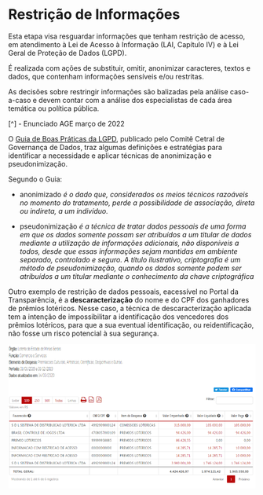 # Restrição de Informações

Esta etapa visa resguardar informações que tenham restrição de acesso, em atendimento à Lei de Acesso à Informação (LAI, Capítulo IV) e à Lei Geral de Proteção de Dados (LGPD). 

É realizada com ações de substituir, omitir, anonimizar caracteres, textos e dados, que contenham informações sensíveis e/ou restritas.

As decisões sobre restringir informações são balizadas pela análise caso-a-caso e devem contar com a análise dos especialistas de cada área temática ou política pública.

[^]
	-	Enunciado AGE março de 2022 


O [Guia de Boas Práticas da LGPD](https://www.gov.br/governodigital/pt-br/seguranca-e-protecao-de-dados/guias/guia_lgpd.pdf), publicado pelo Comitê Cetral de Governança de Dados, traz algumas definições e estratégias para identificar a necessidade e aplicar técnicas de anonimização e pseudonimização.

Segundo o Guia:

* anonimizado _é o dado que, considerados os meios técnicos razoáveis no momento do tratamento, perde a possibilidade de associação, direta ou indireta, a um indivíduo._

* pseudonimização _é a técnica de tratar dados pessoais de uma forma em que os dados somente possam ser atribuídos a um titular de dados mediante a utilização de informações adicionais, não disponíveis a todos, desde que essas informações sejam mantidas em ambiente separado, controlado e seguro. A título ilustrativo, criptografia é um método de pseudonimização, quando os dados somente podem ser atribuídos a um titular mediante o conhecimento da chave criptográfica_

Outro exemplo de restrição de dados pessoais, eacessível no Portal da Transparência, é a **descaracterização** do nome e do CPF dos ganhadores de prêmios lotéricos. Nesse caso, a técnica de descaracterização aplicada tem a intenção de impossibilitar a identificação dos vencedores dos prêmios lotéricos, para que a sua eventual identificação, ou reidentificação, não fosse um risco potencial à sua segurança.

![](static/restricao-exemplo.png)

